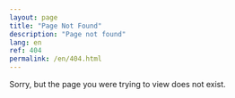 ```yaml
---
layout: page
title: "Page Not Found"
description: "Page not found"
lang: en
ref: 404
permalink: /en/404.html
---
```


Sorry, but the page you were trying to view does not exist.
